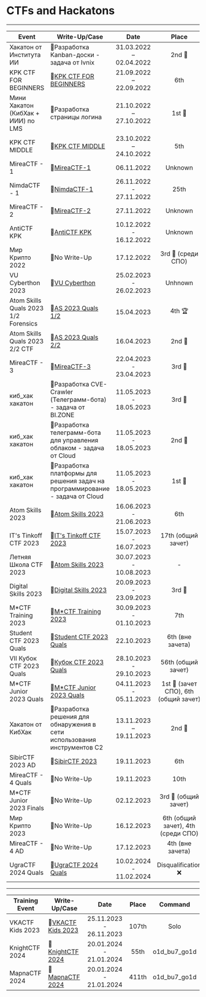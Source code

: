 # CTFs and Hackatons

---

| Event                                | Write-Up/Case                                                                                                                | Date                    | Place                                                | Command      |
| ------------------------------------ | ---------------------------------------------------------------------------------------------------------------------------- | :---------------------: | :--------------------------------------------------: | :----------: |
| Хакатон от Института ИИ              | :floppy_disk:Разработка Kanban-доски - задача от Ivnix                                                                       | 31.03.2022 – 02.04.2022 | 2nd :2nd_place_medal:                                | Impulse      |
| KPK CTF FOR BEGINNERS                | :green_book:[KPK CTF FOR BEGINNERS](../main/KPK-CTF/KPK-CTF-Beginners/KPK-CTF-Beginners.md)                                  | 21.09.2022 – 22.09.2022 | 6th                                                  | Solo         |
| Мини Хакатон (КибХак + ИИИ) по LMS   | :floppy_disk:Разработка страницы логина                                                                                      | 21.10.2022 – 27.10.2022 | 1st :1st_place_medal:                                | Impulse      |
| KPK CTF MIDDLE                       | :green_book:[KPK CTF MIDDLE](../main/KPK-CTF/KPK-CTF-Middle/KPK-CTF-Middle.md)                                               | 23.10.2022 – 24.10.2022 | 5th                                                  | Solo         |
| MireaCTF - 1                         | :green_book:[MireaCTF-1](../main/MireaCTF/MireaCTF-1/MireaCTF-1.md)                                                          | 06.11.2022              | Unknown                                              | Solo         |
| NimdaCTF - 1                         | :green_book:[NimdaCTF-1](../main/NimdaCTF/NimdaCTF-1/NimdaCTF-1.md)                                                          | 26.11.2022 - 27.11.2022 | 25th                                                 | o1d_bu7_go1d |
| MireaCTF - 2                         | :green_book:[MireaCTF-2](../main/MireaCTF/MireaCTF-2/MireaCTF-2.md)                                                          | 27.11.2022              | Unknown                                              | Solo         |
| AntiCTF KPK                          | :green_book:[AntiCTF KPK](../main/)                                                                                          | 10.12.2022 - 16.12.2022 | Unknown                                              | Solo         |  
| Мир Крипто 2022                      | :green_book:No Write-Up                                                                                                      | 17.12.2022              | 3rd :3rd_place_medal: (среди СПО)                    | o1d_bu7_go1d |
| VU Cyberthon 2023                    | :green_book:[VU Cyberthon](../main/VU-Cyberthon/VU-Cyberthon-2023/VU-Cyberthon-2023.md)                                      | 25.02.2023 - 26.02.2023 | Unhnown                                              | RedHazzarTeam|
| Atom Skills Quals 2023 1/2 Forensics | :green_book:[AS 2023 Quals 1/2](../main/Atom-Skills-2023-qs/Atom-Skills-2023-qs-forensics/Atom-Skills-2023-qs-forensics.md)  | 15.04.2023              | 4th :trophy:                                         | Solo         |
| Atom Skills Quals 2023 2/2 CTF       | :green_book:[AS 2023 Quals 2/2](../main/Atom-Skills-2023-qs/Atom-Skills-2023-qs-CTF/Atom-Skills-2023-qs-CTF.md)              | 16.04.2023              | 2nd :2nd_place_medal:                                | Duo          |
| MireaCTF - 3                         | :green_book:[MireaCTF-3](../main/MireaCTF/MireaCTF-3/MireaCTF-3.md)                                                          | 22.04.2023 - 23.04.2023 | 3rd :3rd_place_medal:                                | o1d_bu7_go1d |
| киб_хак хакатон                      | :floppy_disk:Разработка CVE-Crawler (Телеграмм-бота) - задача от BI.ZONE                                                     | 11.05.2023 - 18.05.2023 | 3rd :3rd_place_medal:                                | Impulse      |
| киб_хак хакатон                      | :floppy_disk:Разработка телеграмм-бота для управления облаком - задача от Cloud                                              | 11.05.2023 - 18.05.2023 | 2nd :2nd_place_medal:                                | Impulse      |
| киб_хак хакатон                      | :floppy_disk:Разработка платформы для решения задач на программирование - задача от Cloud                                    | 11.05.2023 - 18.05.2023 | 1st :1st_place_medal:                                | Impulse      |
| Atom Skills 2023                     | :green_book:[Atom Skills 2023](../main/Atom-Skills-2023-qs/Atom-Skills-2023-qs-CTF.md)                                       | 16.06.2023 - 21.06.2023 | 6th                                                  | Duo          |
| IT's Tinkoff CTF 2023                | :green_book:[IT's Tinkoff CTF 2023](../main/Atom-Skills-2023-qs/Atom-Skills-2023-qs-CTF.md)                                  | 15.07.2023 - 16.07.2023 | 17th (общий зачет)                                   | o1d_bu7_go1d |
| Летняя Школа CTF 2023                | :green_book:[Atom Skills 2023](../main/Atom-Skills-2023-qs/Atom-Skills-2023-qs-CTF.md)                                       | 30.07.2023 - 10.08.2023 | -                                                    | Solo         |
| Digital Skills 2023                  | :green_book:[Digital Skills 2023](../main/Atom-Skills-2023-qs/Atom-Skills-2023-qs-CTF.md)                                    | 20.09.2023 - 23.09.2023 | 3rd :3rd_place_medal:                                | Duo          |
| M*CTF Training 2023                  | :green_book:[M*CTF Training 2023](../main/MCTF/MCTF-Training-2023/MCTF-Training-2023.md)                                     | 30.09.2023 - 01.10.2023 | 7th                                                  | o1d_bu7_go1d |
| Student CTF 2023 Quals               | :green_book:[Student CTF 2023 Quals](../main/MCTF/MCTF-Training-2023/MCTF-Training-2023.md)                                  | 22.10.2023              | 6th (вне зачета)                                     | o1d_bu7_go1d |
| VII Кубок CTF 2023 Quals             | :green_book:[Кубок CTF 2023 Quals](../main/MCTF/MCTF-Training-2023/MCTF-Training-2023.md)                                    | 28.10.2023 - 29.10.2023 | 56th (общий зачет)                                   | o1d_bu7_go1d |
| M*CTF Junior 2023 Quals              | :green_book:[M*CTF Junior 2023 Quals](../main/MCTF/MCTF-Junior-Quals-2023/MCTF-Junior-Quals-2023.md)                         | 04.11.2023 - 05.11.2023 | 1st :1st_place_medal: (зачет СПО), 6th (общий зачет) | o1d_bu7_go1d |
| Хакатон от КибХак                    | :floppy_disk:Разработка решения для обнаружения в сети использования инструментов C2                                         | 13.11.2023 – 19.11.2023 | 2nd :2nd_place_medal:                                | Impulse      |
| SibirCTF 2023 AD                     | :green_book:[SibirCTF 2023](../main/SibirCTF-2023/README.md)                                                                 | 19.11.2023              | 6th                                                  | o1d_bu7_go1d |
| MireaCTF - 4 Quals                   | :green_book:No Write-Up                                                                                                      | 19.11.2023              | 10th                                                 | o1d_bu7_go1d |
| M*CTF Junior 2023 Finals             | :green_book:No Write-Up                                                                                                      | 02.12.2023              | 3rd :3rd_place_medal: (общий зачет)                  | o1d_bu7_go1d |
| Мир Крипто 2023                      | :green_book:No Write-Up                                                                                                      | 16.12.2023              | 6th (общий зачет), 4th (среди СПО)                   | o1d_bu7_go1d | 
| MireaCTF - 4 AD                      | :green_book:No Write-Up                                                                                                      | 17.12.2023              | 4th (вне зачета)                                     | o1d_bu7_go1d |
| UgraCTF 2024 Quals                   | :green_book:[UgraCTF 2024 Quals](../main/UgraCTF/UgraCTF-2024-Quals/UgraCTF-2024-Quals.md)                                   | 10.02.2024 - 11.02.2024 | Disqualification :x:                                 | o1d_bu7_go1d |

---

| Training Event                       | Write-Up/Case                                                                                                                | Date                    | Place                                                | Command      |
| ------------------------------------ | ---------------------------------------------------------------------------------------------------------------------------- | :---------------------: | :--------------------------------------------------: | :----------: |
| VKACTF Kids 2023                     | :green_book:[VKACTF Kids 2023](../main/VKACTF/VKACTF-Kids-2023/VKACTF-Kids-2023.md)                                          | 25.11.2023 - 26.11.2023 | 107th                                                | Solo         |
| KnightCTF 2024                       | :green_book:[KnightCTF 2024](../main/KnightCTF/KnightCTF-2024/KnightCTF-2024.md)                                             | 20.01.2024 - 21.01.2024 | 55th                                                 | o1d_bu7_go1d |
| MapnaCTF 2024                        | :green_book:[MapnaCTF 2024](../main/MapnaCTF/MapnaCTF-2024/MapnaCTF-2024.md)                                                 | 20.01.2024 - 21.01.2024 | 411th                                                | o1d_bu7_go1d |
